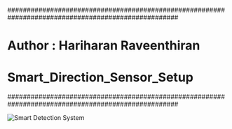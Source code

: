 ####################################################################################################
#     Author : Hariharan Raveenthiran 
#     Smart_Direction_Sensor_Setup
####################################################################################################



![Smart Detection System](https://user-images.githubusercontent.com/44465072/143544872-ec16aeb9-ada4-44af-b72f-d5cde00bf585.png)
